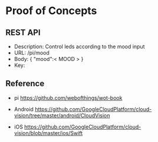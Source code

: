 # Proof of Concepts

## REST API

* Description: Control leds according to the mood input
* URL: <PI-IP-ADDRESS>/pi/mood
* Body: {
        	"mood":< MOOD >
        }
* Key: 

## Reference
* pi
https://github.com/webofthings/wot-book

* Android
https://github.com/GoogleCloudPlatform/cloud-vision/tree/master/android/CloudVision

* iOS
https://github.com/GoogleCloudPlatform/cloud-vision/blob/master/ios/Swift
